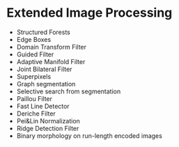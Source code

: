 Extended Image Processing
=========================

- Structured Forests
- Edge Boxes
- Domain Transform Filter
- Guided Filter
- Adaptive Manifold Filter
- Joint Bilateral Filter
- Superpixels
- Graph segmentation
- Selective search from segmentation
- Paillou Filter
- Fast Line Detector
- Deriche Filter
- Pei&Lin Normalization
- Ridge Detection Filter
- Binary morphology on run-length encoded images
